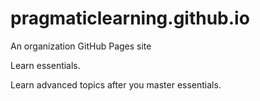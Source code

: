# pragmaticlearning.github.io
An organization GitHub Pages site

Learn essentials.

Learn advanced topics after you master essentials.
